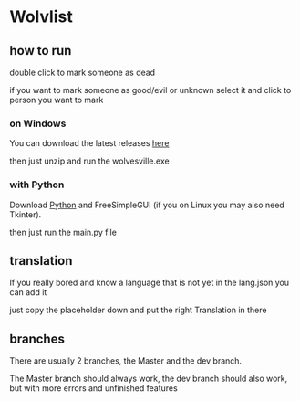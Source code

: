 # Wolvlist
## how to run 

double click to mark someone as dead

if you want to mark someone as good/evil or unknown select it and click to person you want to mark

### on Windows
You can download the latest releases [here](https://github.com/Platzhalten/Wolvesville_list/releases) 

then just unzip and run the wolvesville.exe

### with Python
Download [Python](https://www.python.org/) and FreeSimpleGUI (if you on Linux you may also need Tkinter). 

then just run the main.py file

## translation
If you really bored and know a language that is not yet in the lang.json you can add it

just copy the placeholder down and put the right Translation in there

## branches 
There are usually 2 branches, the Master and the dev branch. 

The Master branch should always work, the dev branch should also work, but with more errors and unfinished features

